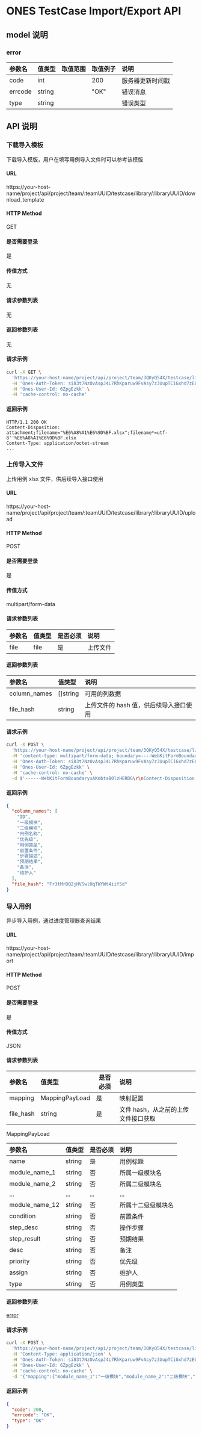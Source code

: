 # ONES TestCase Import/Export API

## model 说明

### error

| 参数名  | 值类型 | 取值范围 | 取值例子 | 说明             |
| :------ | :----- | :------- | :------- | :--------------- |
| code    | int    |          | 200      | 服务器更新时间戳 |
| errcode | string |          | "OK"     | 错误消息         |
| type    | string |          |          | 错误类型         |

## API 说明

### 下载导入模板

下载导入模版，用户在填写用例导入文件时可以参考该模版

#### URL

https://your-host-name/project/api/project/team/:teamUUID/testcase/library/:libraryUUID/download_template

#### HTTP Method

GET

#### 是否需要登录

是

#### 传值方式

无

#### 请求参数列表

无

#### 返回参数列表

无

#### 请求示例

```bash
curl -X GET \
  'https://your-host-name/project/api/project/team/3QKyQ54X/testcase/library/G8f4GEWE/download_template' \
  -H 'Ones-Auth-Token: si83t7NzOvAspJ4L7RhKparuw9FvAsy7z3UupTCiGxhd7zEO2cBIG12vrw31sPRP' \
  -H 'Ones-User-Id: 6ZpgEzkk' \
  -H 'cache-control: no-cache'
```

#### 返回示例

```
HTTP/1.1 200 OK
Content-Disposition: attachment;filename="%E6%A8%A1%E6%9D%BF.xlsx";filename*=utf-8''%E6%A8%A1%E6%9D%BF.xlsx
Content-Type: application/octet-stream
...
```

### 上传导入文件

上传用例 xlsx 文件，供后续导入接口使用

#### URL

https://your-host-name/project/api/project/team/:teamUUID/testcase/library/:libraryUUID/upload

#### HTTP Method

POST

#### 是否需要登录

是

#### 传值方式

multipart/form-data

#### 请求参数列表

| 参数名 | 值类型 | 是否必须 | 说明     |
| :----- | :----- | -------- | :------- |
| file   | file   | 是       | 上传文件 |

#### 返回参数列表

| 参数名       | 值类型   | 说明                                   |
| :----------- | :------- | :------------------------------------- |
| column_names | []string | 可用的列数据                           |
| file_hash    | string   | 上传文件的 hash 值，供后续导入接口使用 |

#### 请求示例

```bash
curl -X POST \
  'https://your-host-name/project/api/project/team/3QKyQ54X/testcase/library/G8f4GEWE/upload' \
  -H 'content-type: multipart/form-data; boundary=----WebKitFormBoundaryxAKmbtaB0lzHERDG' \
  -H 'Ones-Auth-Token: si83t7NzOvAspJ4L7RhKparuw9FvAsy7z3UupTCiGxhd7zEO2cBIG12vrw31sPRP' \
  -H 'Ones-User-Id: 6ZpgEzkk' \
  -H 'cache-control: no-cache' \
  -d $'------WebKitFormBoundaryxAKmbtaB0lzHERDG\r\nContent-Disposition: form-data; name="file"; filename="订单系统.xlsx"\r\nContent-Type: application/vnd.openxmlformats-officedocument.spreadsheetml.sheet\r\n\r\n\r\n------WebKitFormBoundaryxAKmbtaB0lzHERDG--\r\n'
```

#### 返回示例

```json
{
  "column_names": [
    "ID",
    "一级模块",
    "二级模块",
    "用例名称",
    "优先级",
    "用例类型",
    "前置条件",
    "步骤描述",
    "预期结果",
    "备注",
    "维护人"
  ],
  "file_hash": "Fr3tMrDQ2jHVSwlHqTWYWt4iiY5d"
}
```

### 导入用例

异步导入用例，通过进度管理器查询结果

#### URL

https://your-host-name/project/api/project/team/:teamUUID/testcase/library/:libraryUUID/import

#### HTTP Method

POST

#### 是否需要登录

是

#### 传值方式

JSON

#### 请求参数列表

| 参数名    | 值类型         | 是否必须 | 说明                                |
| :-------- | :------------- | -------- | :---------------------------------- |
| mapping   | MappingPayLoad | 是       | 映射配置                            |
| file_hash | string         | 是       | 文件 hash，从之前的上传文件接口获取 |

MappingPayLoad

| 参数名         | 值类型 | 是否必须 | 说明               |
| :------------- | :----- | -------- | :----------------- |
| name           | string | 是       | 用例标题           |
| module_name_1  | string | 否       | 所属一级模块名     |
| module_name_2  | string | 否       | 所属二级模块名     |
| ...            | ...    | ...      | ...                |
| module_name_12 | string | 否       | 所属十二级级模块名 |
| condition      | string | 否       | 前置条件           |
| step_desc      | string | 否       | 操作步骤           |
| step_result    | string | 否       | 预期结果           |
| desc           | string | 否       | 备注               |
| priority       | string | 否       | 优先级             |
| assign         | string | 否       | 维护人             |
| type           | string | 否       | 用例类型           |

#### 返回参数列表

[error](#error)

#### 请求示例

```bash
curl -X POST \
  'https://your-host-name/project/api/project/team/3QKyQ54X/testcase/library/G8f4GEWE/import' \
  -H 'Content-Type: application/json' \
  -H 'Ones-Auth-Token: si83t7NzOvAspJ4L7RhKparuw9FvAsy7z3UupTCiGxhd7zEO2cBIG12vrw31sPRP' \
  -H 'Ones-User-Id: 6ZpgEzkk' \
  -H 'cache-control: no-cache' \
  -d '{"mapping":{"module_name_1":"一级模块","module_name_2":"二级模块","name":"用例名称","priority":"优先级","type":"用例类型","condition":"前置条件","step_desc":"步骤描述","step_result":"预期结果","desc":"备注","assign":"维护人"},"file_hash":"Fr3tMrDQ2jHVSwlHqTWYWt4iiY5d"}'
```

#### 返回示例

```json
{
  "code": 200,
  "errcode": "OK",
  "type": "OK"
}
```
